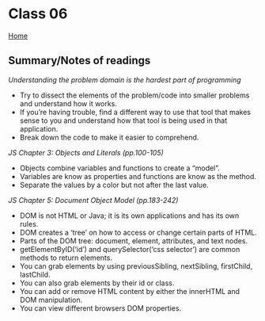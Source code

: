 
# Class 06

[Home](https://markjackson28.github.io/reading-notes/)

## Summary/Notes of readings

*Understanding the problem domain is the hardest part of programming*

- Try to dissect the elements of the problem/code into smaller problems and understand how it works.
- If you’re having trouble, find a different way to use that tool that makes sense to you and understand how that tool is being used in that application.
- Break down the code to make it easier to comprehend.

*JS Chapter 3: Objects and Literals (pp.100-105)*

- Objects combine variables and functions to create a “model”.
- Variables are know as properties and functions are know as the method.
- Separate the values by a color but not after the last value.

*JS Chapter 5: Document Object Model (pp.183-242)*

- DOM is not HTML or Java; it is its own applications and has its own rules.
- DOM creates a ‘tree’ on how to access or change certain parts of HTML.
- Parts of the DOM tree: document, element, attributes, and text nodes.
- getElementByID(‘id’) and querySelector(‘css selector’) are common methods to return elements.
- You can grab elements by using previousSibling, nextSibling, firstChild, lastChild.
- You can also grab elements by their id or class.
- You can add or remove HTML content by either the innerHTML and DOM manipulation.
- You can view different browsers DOM properties.
